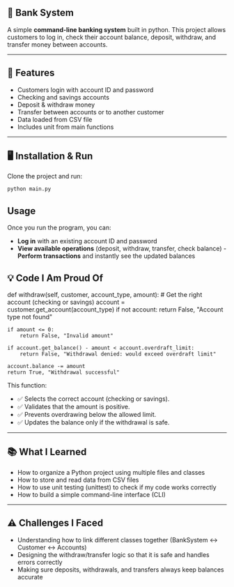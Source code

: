 ## 🏦 Bank System

A simple **command-line banking system** built in python.
This project allows customers to log in, check their account balance, deposit, withdraw, and transfer money between accounts.

---

## 🚀 Features 
- Customers login with account ID and password
- Checking and savings accounts 
- Deposit & withdraw money 
- Transfer between accounts or to another customer
- Data loaded from CSV file 
- Includes unit from main functions

---

## 🖥️ Installation & Run

Clone the project and run:

```bash
python main.py
```
## Usage  

Once you run the program, you can:

- **Log in** with an existing account ID and password 
- **View available operations** (deposit, withdraw, transfer, check balance)
-**Perform transactions** and instantly see the updated balances


## 💡 Code I Am Proud Of

def withdraw(self, customer, account_type, amount):
    # Get the right account (checking or savings)
    account = customer.get_account(account_type)
    if not account:
        return False, "Account type not found"

    if amount <= 0:
        return False, "Invalid amount"

    if account.get_balance() - amount < account.overdraft_limit:
        return False, "Withdrawal denied: would exceed overdraft limit"

    account.balance -= amount
    return True, "Withdrawal successful"

This function:
- ✅ Selects the correct account (checking or savings).
- ✅ Validates that the amount is positive.
- ✅ Prevents overdrawing below the allowed limit.
- ✅ Updates the balance only if the withdrawal is safe.

---

## 📚 What I Learned
- How to organize a Python project using multiple files and classes
- How to store and read data from CSV files
- How to use unit testing (unittest) to check if my code works correctly
- How to build a simple command-line interface (CLI)

---

## ⚠️ Challenges I Faced
- Understanding how to link different classes together (BankSystem ↔ Customer ↔ Accounts)
- Designing the withdraw/transfer logic so that it is safe and handles errors correctly
- Making sure deposits, withdrawals, and transfers always keep balances accurate